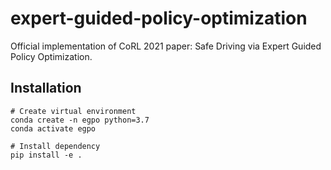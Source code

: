 # expert-guided-policy-optimization
Official implementation of CoRL 2021 paper: Safe Driving via Expert Guided Policy Optimization.

## Installation
```
# Create virtual environment
conda create -n egpo python=3.7
conda activate egpo

# Install dependency
pip install -e .
```

